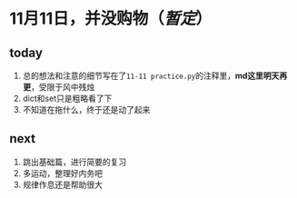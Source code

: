 # 11月11日，并没购物（*暂定*）
## today
1. 总的想法和注意的细节写在了`11-11 practice.py`的注释里，**md这里明天再更**，受限于风中残烛
2. dict和set只是粗略看了下
3. 不知道在拖什么，终于还是动了起来
## next
1. 跳出基础篇，进行简要的复习
2. 多运动，整理好内务吧
3. 规律作息还是帮助很大

